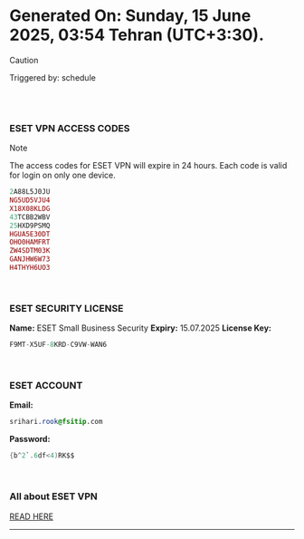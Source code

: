 # Generated On: Sunday, 15 June 2025, 03:54 Tehran (UTC+3:30).

> [!CAUTION]
> Triggered by: schedule

<br><br>

### ESET VPN ACCESS CODES

> [!NOTE]
> The access codes for ESET VPN will expire in 24 hours.
> Each code is valid for login on only one device.

```ruby
2A88L5J0JU
NG5UD5VJU4
X18X08KLDG
43TCBB2WBV
25HXD9PSMQ
HGUA5E30DT
OHO0HAMFRT
ZW4SDTM03K
GANJHW6W73
H4THYH6UO3
```

<br>

### ESET SECURITY LICENSE

**Name:** ESET Small Business Security
**Expiry:** 15.07.2025
**License Key:**

```POV-Ray SDL
F9MT-X5UF-8KRD-C9VW-WAN6
```

<br>

### ESET ACCOUNT

**Email:**

```CSS
srihari.rook@fsitip.com
```

**Password:**

```POV-Ray SDL
{b^2`.6df<4)RK$$
```

<br>

### All about ESET VPN

[READ HERE](https://t.me/F_NiREvil/2113)

---

<br><br>

